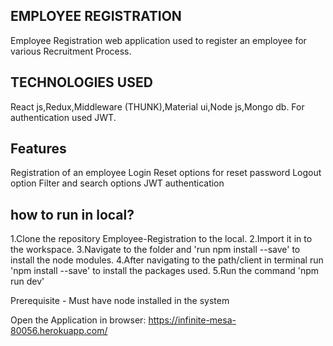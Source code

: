 EMPLOYEE REGISTRATION
----------------------
Employee Registration web application used to register an employee for various Recruitment Process.

TECHNOLOGIES USED
------------------
React js,Redux,Middleware (THUNK),Material ui,Node js,Mongo db.
For authentication used JWT.

Features
---------
Registration of an employee
Login 
Reset options for reset password
Logout option
Filter and search options
JWT authentication


how to run in local?
----------------------
1.Clone the repository Employee-Registration to the local.
2.Import it in to the workspace.
3.Navigate to the folder and 'run npm install --save' to install the node modules.
4.After navigating to the path/client in terminal run 'npm install --save' to install the packages used.
5.Run the command 'npm run dev'

Prerequisite - Must have node installed in the system

Open the Application in browser:
https://infinite-mesa-80056.herokuapp.com/

